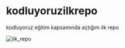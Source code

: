 # kodluyoruzilkrepo
kodluyoruz eğitim kapsamında açtığım ilk repo

![ilk_repo](https://user-images.githubusercontent.com/130295371/233831483-1fa61c3b-b917-4a69-92c4-bfabfd5d609b.png)
